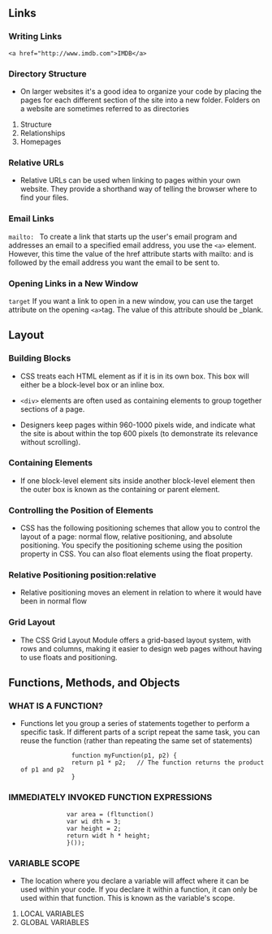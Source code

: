 ## Links

### Writing Links 

`<a href="http://www.imdb.com">IMDB</a>`

### Directory Structure

- On larger websites it's a good idea to organize your code by placing the
pages for each different section of the site into a new folder. Folders on a
website are sometimes referred to as directories
1. Structure
2. Relationships
3. Homepages

### Relative URLs

- Relative URLs can be used when linking to pages within your own
website. They provide a shorthand way of telling the browser where to
find your files.

### Email Links

`mailto: `
To create a link that starts up the user's email program and
addresses an email to a specified email address, you use the `<a>`
element. However, this time the value of the href attribute starts
with mailto: and is followed by the email address you want the
email to be sent to.

### Opening Links in a New Window

`target`
If you want a link to open in a new window, you can use the
target attribute on the opening `<a>`tag. The value of this
attribute should be _blank.

## Layout

### Building Blocks

- CSS treats each HTML element as if it is in its
own box. This box will either be a block-level
box or an inline box.

- `<div>` elements are often used as containing elements
to group together sections of a page.

- Designers keep pages within 960-1000 pixels wide,
and indicate what the site is about within the top 600
pixels (to demonstrate its relevance without scrolling).


### Containing Elements

- If one block-level element sits inside another block-level element then the outer box is
known as the containing or parent element.

### Controlling the Position of Elements

- CSS has the following positioning schemes that allow you to control
the layout of a page: normal flow, relative positioning, and absolute
positioning. You specify the positioning scheme using the position
property in CSS. You can also float elements using the float property.

### Relative Positioning position:relative

- Relative positioning moves an element in relation to where it
would have been in normal flow

### Grid Layout

- The CSS Grid Layout Module offers a grid-based layout system, with rows and columns, making it easier to design web pages without having to use floats and positioning.

## Functions, Methods, and Objects

### WHAT IS A FUNCTION? 

- Functions let you group a series of statements together to perform a
specific task. If different parts of a script repeat the same task, you can
reuse the function (rather than repeating the same set of statements)

                    function myFunction(p1, p2) {
                    return p1 * p2;   // The function returns the product of p1 and p2
                    }

### IMMEDIATELY INVOKED FUNCTION EXPRESSIONS

                    var area = (fltunction()
                    var wi dth = 3;
                    var height = 2;
                    return widt h * height;
                    }()); 

### VARIABLE SCOPE

- The location where you declare a variable will affect where it can be used
within your code. If you declare it within a function, it can only be used
within that function. This is known as the variable's scope. 
1. LOCAL VARIABLES 
2. GLOBAL VARIABLES 




